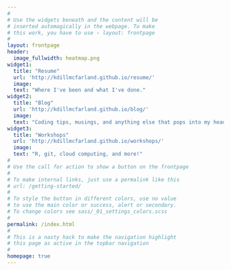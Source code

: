 ```yaml
---
#
# Use the widgets beneath and the content will be
# inserted automagically in the webpage. To make
# this work, you have to use › layout: frontpage
#
layout: frontpage
header:
  image_fullwidth: heatmap.png
widget1:
  title: "Resume"
  url: 'http://kdillmcfarland.github.io/resume/'
  image: 
  text: "Where I've been and what I've done."
widget2:
  title: "Blog"
  url: 'http://kdillmcfarland.github.io/blog/'
  image: 
  text: "Coding tips, musings, and anything else that pops into my head worth sharing."
widget3:
  title: "Workshops"
  url: 'http://kdillmcfarland.github.io/workshops/'
  image: 
  text: "R, git, cloud computing, and more!"
#
# Use the call for action to show a button on the frontpage
#
# To make internal links, just use a permalink like this
# url: /getting-started/
#
# To style the button in different colors, use no value
# to use the main color or success, alert or secondary.
# To change colors see sass/_01_settings_colors.scss
#
permalink: /index.html
#
# This is a nasty hack to make the navigation highlight
# this page as active in the topbar navigation
#
homepage: true
---
```

